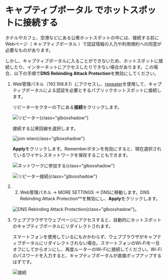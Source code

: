 # キャプティブポータル でホットスポットに接続する

ホテルやカフェ、空港などにある公衆ホットスポットの中には、接続する前にWebページ（ キャプティブポータル ）で認証情報の入力や利用規約への同意が必要なものがあります。

しかし、キャプティブポータルに入ることができないため、ホットスポットに接続したり、インターネットにアクセスしたりできない場合があります。この場合、以下の手順で**DNS Rebinding Attack Protection**を無効にしてください。

1. Web管理パネル（192.168.8.1）にアクセスし、[repeater](../internet_repeater/)を使用して、キャプティブポータルによる認証を必要とするパブリックホットスポットに接続します。

    リピーターセクターの下にある**接続**をクリックします。

    ![リピーター](https://static.gl-inet.com/docs/en/4/tutorials/connect_to_a_hotspot_with_captive_portal/repeater_sector.png){class="glboxshadow"}

    接続する公衆回線を選択します。


    ![join wlan](https://static.gl-inet.com/docs/en/4/tutorials/connect_to_a_hotspot_with_captive_portal/join_wlan.png){class="glboxshadow"}

    **Apply**をクリックします。Rememberボタンを有効にすると、現在選択されているワイヤレスネットワークを保存することもできます。

    ![ネットワークに参加する](https://static.gl-inet.com/docs/en/4/tutorials/connect_to_a_hotspot_with_captive_portal/join_network.png){class="glboxshadow"} 

    
    ![リピーター接続](https://static.gl-inet.com/docs/en/4/tutorials/connect_to_a_hotspot_with_captive_portal/repeater_connected.png){class="glboxshadow"}
    

2. 2. Web管理パネル -> MORE SETTINGS -> DNSに移動します。DNS Rebinding Attack Protection**を無効にし、**Apply**をクリックします。

    ![DNS Rebinding Attack Protection](https://static.gl-inet.com/docs/en/4/tutorials/connect_to_a_hotspot_with_captive_portal/dns_rebinding_attack_protection.png){class="glboxshadow"}。


3. ウェブブラウザでウェブページにアクセスすると、自動的にホットスポットのキャプティブポータルにリダイレクトされます。

    スマートフォンを使用しているにもかかわらず、ウェブブラウザがキャプティブポータルにリダイレクトされない場合。スマートフォンのWi-Fiを一旦オフにしてからオンにし、再度ルーターのWi-Fiに接続してください。Wi-Fiのパスワードを入力すると、キャプティブポータルが直接ポップアップするはずです。

    ![接続](https://static.gl-inet.com/docs/en/4/tutorials/connect_to_a_hotspot_with_captive_portal/connected.png)


 